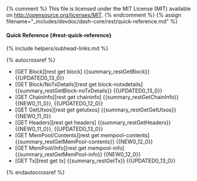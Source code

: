 {% comment %}
This file is licensed under the MIT License (MIT) available on
http://opensource.org/licenses/MIT.
{% endcomment %}
{% assign filename="_includes/devdoc/dash-core/rest/quick-reference.md" %}

#### Quick Reference {#rest-quick-reference}
{% include helpers/subhead-links.md %}

{% autocrossref %}

* [GET Block][rest get block] {{summary_restGetBlock}} {{UPDATED0_13_0}}
* [GET Block/NoTxDetails][rest get block-notxdetails] {{summary_restGetBlock-noTxDetails}} {{UPDATED0_13_0}}
* [GET ChainInfo][rest get chaininfo] {{summary_restGetChainInfo}} {{NEW0_11_0}}, {{UPDATED0_12_0}}
* [GET GetUtxos][rest get getutxos] {{summary_restGetGetUtxos}} {{NEW0_11_0}}
* [GET Headers][rest get headers] {{summary_restGetHeaders}} {{NEW0_11_0}}, {{UPDATED0_13_0}}
* [GET MemPool/Contents][rest get mempool-contents] {{summary_restGetMemPool-contents}} {{NEW0_12_0}}
* [GET MemPool/Info][rest get mempool-info] {{summary_restGetMemPool-info}} {{NEW0_12_0}}
* [GET Tx][rest get tx] {{summary_restGetTx}} {{UPDATED0_13_0}}

{% endautocrossref %}
